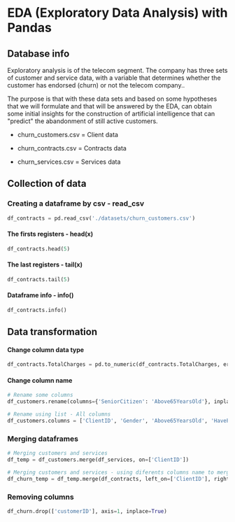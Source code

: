 # EDA (Exploratory Data Analysis) with Pandas

## Database info

Exploratory analysis is of the telecom segment. The company has three sets of customer and service data, with a variable that determines whether the customer has endorsed (churn) or not the telecom company..

The purpose is that with these data sets and based on some hypotheses that we will formulate and that will be answered by the EDA, can obtain some initial insights for the construction of artificial intelligence that can "predict" the abandonment of still active customers.

- churn_customers.csv = Client data

- churn_contracts.csv = Contracts data

- churn_services.csv = Services data

## Collection of data

### Creating a dataframe by csv - read_csv

```python
df_contracts = pd.read_csv('./datasets/churn_customers.csv')
```

#### The firsts registers - head(x)

```python
df_contracts.head(5)
```

#### The last registers - tail(x)

```python
df_contracts.tail(5)
```

#### Dataframe info - info()

```python
df_contracts.info()
```

## Data transformation

#### Change column data type

```python
df_contracts.TotalCharges = pd.to_numeric(df_contracts.TotalCharges, errors='coerce')
```

#### Change column name

```python
# Rename some columns
df_customers.rename(columns={'SeniorCitizen': 'Above65YearsOld'}, inplace=True)
```

```python
# Rename using list - All columns
df_customers.columns = ['ClientID', 'Gender', 'Above65YearsOld', 'HavePartner', 'HaveDependents']
```

### Merging dataframes

```python
# Merging customers and services
df_temp = df_customers.merge(df_services, on=['ClientID'])
```

```python
# Merging customers and services - using diferents columns name to merge
df_churn_temp = df_temp.merge(df_contracts, left_on=['ClientID'], right_on=['customerID'])
```

### Removing columns

```python
df_churn.drop(['customerID'], axis=1, inplace=True)
```
